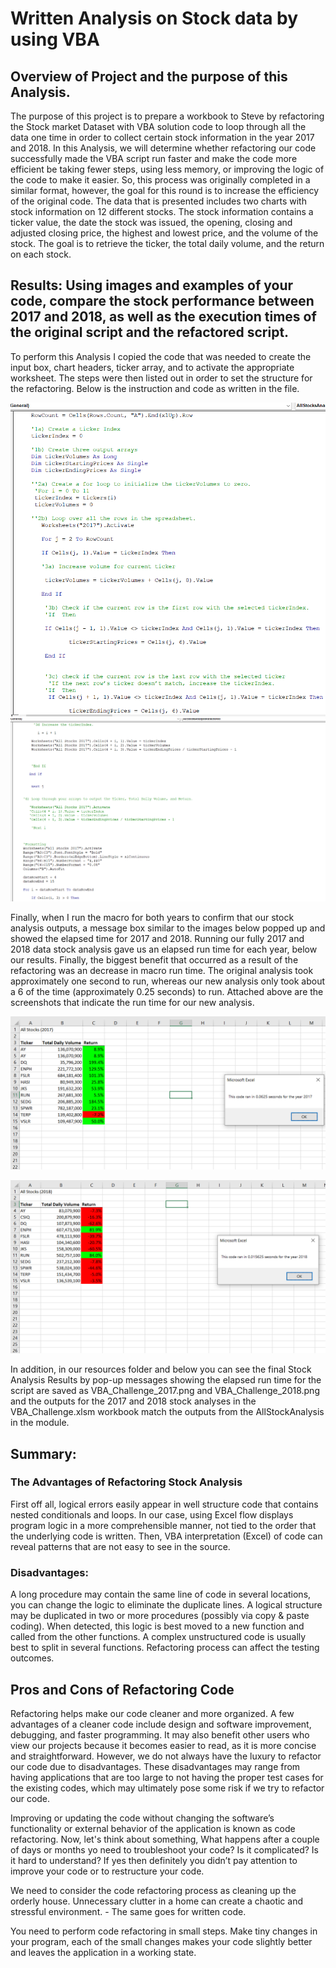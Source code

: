 # Written Analysis on Stock data by using VBA
## Overview of Project and the purpose of this Analysis.
The purpose of this project is to prepare a workbook to Steve by refactoring the Stock market Dataset with VBA solution code to loop through all the data one time in order to collect certain stock information in the year 2017 and 2018. In this Analysis, we will determine whether refactoring our code successfully made the VBA script run faster and make the code more efficient be taking fewer steps, using less memory, or improving the logic of the code to make it easier. So, this process was originally completed in a similar format, however, the goal for this round is to increase the efficiency of the original code. 
The data that is presented includes two charts with stock information on 12 different stocks. The stock information contains a ticker value, the date the stock was issued, the opening, closing and adjusted closing price, the highest and lowest price, and the volume of the stock. The goal is to retrieve the ticker, the total daily volume, and the return on each stock.
   
## Results: Using images and examples of your code, compare the stock performance between 2017 and 2018, as well as the execution times of the original script and the refactored script.

To perform this Analysis I copied the code that was needed to create the input box, chart headers, ticker array, and to activate the appropriate worksheet. The steps were then listed out in order to set the structure for the refactoring. Below is the instruction and code as written in the file.  

![date](Resources/VBA_Ch_Screenshot_2.png)
![date](Resources/VBA_Ch_Screenshot_1.png) 

Finally, when I run the macro for both years to confirm that our stock analysis outputs, a message box similar to the images below popped up and showed the elapsed time for 2017 and 2018. Running our fully 2017 and 2018 data stock analysis gave us an elapsed run time for each year, below our results. Finally, the biggest benefit that occurred as a result of the refactoring was an decrease in macro run time. The original analysis took approximately one second to run, whereas our new analysis only took about a 6 of the time (approximately 0.25 seconds) to run. Attached above are the screenshots that indicate the run time for our new analysis.

![date](Resources/VBA_Challenge_2017.png)

![date](Resources/VBA_Challenge_2018.png)

In addition, in our resources folder and below you can see the final Stock Analysis Results by pop-up messages showing the elapsed run time for the script are saved as VBA_Challenge_2017.png and VBA_Challenge_2018.png and the outputs for the 2017 and 2018 stock analyses in the VBA_Challenge.xlsm workbook match the outputs from the AllStockAnalysis in the module.

   ##  Summary: 
   
   ### The Advantages of Refactoring Stock Analysis

First off all, logical errors easily appear in well structure code that contains nested conditionals and loops.
In our case, using Excel flow displays program logic in a more comprehensible manner, not tied to the order that the underlying code is written. Then, VBA interpretation (Excel) of code can reveal patterns that are not easy to see in the source. 

  ### Disadvantages:

A long procedure may contain the same line of code in several locations, you can change the logic to eliminate the duplicate lines. A logical structure may be duplicated in two or more procedures (possibly via copy & paste coding). When detected, this logic is best moved to a new function and called from the other functions.
A complex unstructured code is usually best to split in several functions.
Refactoring process can affect the testing outcomes.

## Pros and Cons of Refactoring Code

Refactoring helps make our code cleaner and more organized. A few advantages of a cleaner code include design and software improvement, debugging, and faster programming. It may also benefit other users who view our projects because it becomes easier to read, as it is more concise and straightforward. However, we do not always have the luxury to refactor our code due to disadvantages. These disadvantages may range from having applications that are too large to not having the proper test cases for the existing codes, which may ultimately pose some risk if we try to refactor our code.

Improving or updating the code without changing the software’s functionality or external behavior of the application is known as code refactoring. Now, let's think about something, What happens after a couple of days or months yo need to troubleshoot your code? Is it complicated? Is it hard to understand? If yes then definitely you didn’t pay attention to improve your code or to restructure your code.

We need to consider the code refactoring process as cleaning up the orderly house. Unnecessary clutter in a home can create a chaotic and stressful environment. - The same goes for written code.

You need to perform code refactoring in small steps. Make tiny changes in your program, each of the small changes makes your code slightly better and leaves the application in a working state.



